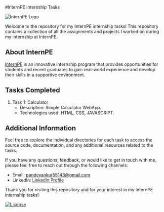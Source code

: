 #InternPE Internship Tasks

![InternPE Logo](https://media.licdn.com/dms/image/C4E0BAQGs7EmZ0yQMpQ/company-logo_200_200/0/1661493099261?e=1698883200&v=beta&t=-nRuxZ6FrklvMylMLl9Mh146ju2QtjibpoivvVP3u_Q)

Welcome to the repository for my InternPE internship tasks! This repository contains a collection of all the assignments and projects I worked on during my internship at InternPE.

## About InternPE

[InternPE](https://internpe.in) is an innovative internship program that provides opportunities for students and recent graduates to gain real-world experience and develop their skills in a supportive environment.

## Tasks Completed

1. Task 1: Calculator
   - Description: Simple Calculator WebApp.
   - Technologies used: HTML, CSS, JAVASCRIPT.

## Additional Information

Feel free to explore the individual directories for each task to access the source code, documentation, and any additional resources related to the tasks.

If you have any questions, feedback, or would like to get in touch with me, please feel free to reach out through the following channels:

- Email: pandeyankur55143@gmail.com
- LinkedIn: [LinkedIn Profile](https://www.linkedin.com/in/pandeyankur1324/)

Thank you for visiting this repository and for your interest in my InternPE internship tasks!

[![License](https://img.shields.io/badge/License-MIT-blue.svg)](https://opensource.org/licenses/MIT)
